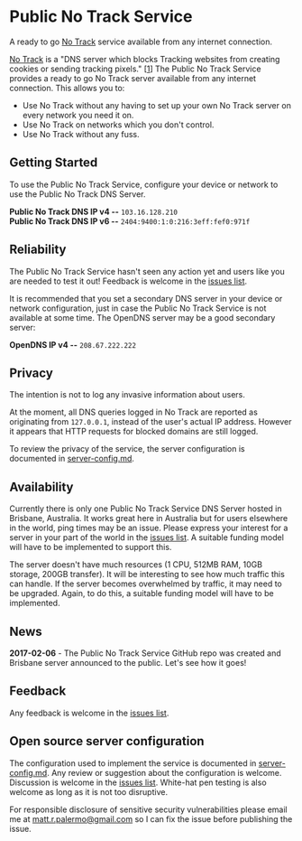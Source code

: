 # Public No Track Service

A ready to go [No Track] service
available from any internet connection.

[No Track] is a "DNS server which blocks
Tracking websites from creating cookies or sending tracking pixels." [[1]] The
Public No Track Service provides a ready to go No Track server available from
any internet connection. This allows you to:

* Use No Track without any having to set up your own No Track server on every
  network you need it on.
* Use No Track on networks which you don't control.
* Use No Track without any fuss.

## Getting Started

To use the Public No Track Service, configure your device or network to use the
Public No Track DNS Server.

**Public No Track DNS IP v4 --** `103.16.128.210`  
**Public No Track DNS IP v6 --** `2404:9400:1:0:216:3eff:fef0:971f`

## Reliability

The Public No Track Service hasn't seen any action yet and users like you are
needed to test it out! Feedback is welcome in the
[issues list].

It is recommended that you set a secondary DNS server in your device or network
configuration, just in case the Public No Track Service is not available at
some time. The OpenDNS server may be a good secondary server:

**OpenDNS IP v4 --** `208.67.222.222`

## Privacy

The intention is not to log any invasive information about users.

At the moment, all DNS queries logged in No Track are reported as originating
from `127.0.0.1`, instead of the user's actual IP address. However it appears
that HTTP requests for blocked domains are still logged.

To review the privacy of the service, the server configuration is documented
in [server-config.md](server-config.md).

## Availability

Currently there is only one Public No Track Service DNS Server hosted in
Brisbane, Australia. It works great here in Australia but for users elsewhere in
the world, ping times may be an issue. Please express your interest for a server
in your part of the world in the [issues list]. A suitable funding model will
have to be implemented to support this.

The server doesn't have much resources (1 CPU, 512MB RAM, 10GB storage, 200GB
transfer). It will be interesting to see how much traffic this can handle. If
the server becomes overwhelmed by traffic, it may need to be upgraded. Again, to
do this, a suitable funding model will have to be implemented.

## News

**2017-02-06** - The Public No Track Service GitHub repo was created and Brisbane
server announced to the public. Let's see how it goes!

## Feedback

Any feedback is welcome in the [issues list].

## Open source server configuration

The configuration used to implement the service is documented in
[server-config.md](server-config.md). Any review or suggestion about the
configuration is welcome. Discussion is welcome in the [issues list]. White-hat
pen testing is also welcome as long as it is not too disruptive.

For responsible disclosure of sensitive security vulnerabilities please email
me at <matt.r.palermo@gmail.com> so I can fix the issue before publishing
the issue.

[1]: https://github.com/quidsup/notrack/blob/master/README.md
[No Track]: https://github.com/quidsup/notrack
[issues list]: https://github.com/mattpalerm/Public-No-Track-Service/issues
